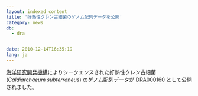 ```yaml
---
layout: indexed_content
title: '好熱性クレン古細菌のゲノム配列データを公開'
category: news
db:
  - dra


date: 2010-12-14T16:35:19
lang: ja
---
```


<html><a href="http://www.jamstec.go.jp/j/">海洋研究開発機構</a>によりシークエンスされた好熱性クレン古細菌 (<i>Caldiarchaeum subterraneus</i>) のゲノム配列データが <a href="http://ddbj.nig.ac.jp/DRASearch/submission?acc=DRA000160">DRA000160</a> として公開されました。</html>
